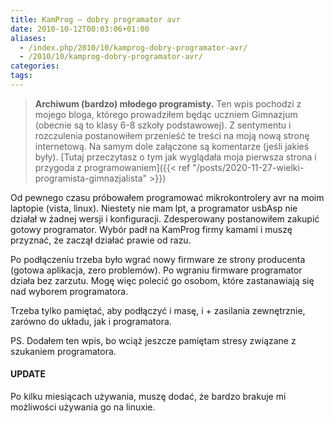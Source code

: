 ```yaml
---
title: KamProg – dobry programator avr
date: 2010-10-12T00:03:06+01:00
aliases:
  - /index.php/2010/10/kamprog-dobry-programator-avr/
  - /2010/10/kamprog-dobry-programator-avr/
categories:
tags:
---
```


> **Archiwum (bardzo) młodego programisty.** Ten wpis pochodzi z mojego bloga, którego prowadziłem będąc uczniem Gimnazjum (obecnie są to klasy 6-8 szkoły podstawowej). Z sentymentu i rozczulenia postanowiłem przenieść te treści na moją nową stronę internetową. Na samym dole załączone są komentarze (jeśli jakieś były). [Tutaj przeczytasz o tym jak wyglądała moja pierwsza strona i przygoda z programowaniem]({{< ref "/posts/2020-11-27-wielki-programista-gimnazjalista" >}})
> 

Od pewnego czasu próbowałem programować mikrokontrolery avr na moim laptopie (vista, linux). Niestety nie mam lpt, a programator usbAsp nie działał w żadnej wersji i konfiguracji. Zdesperowany postanowiłem zakupić gotowy programator. Wybór padł na KamProg firmy kamami i muszę przyznać, że zaczął działać prawie od razu.

Po podłączeniu trzeba było wgrać nowy firmware ze strony producenta (gotowa aplikacja, zero problemów). Po wgraniu firmware programator działa bez zarzutu. Mogę więc polecić go osobom, które zastanawiają się nad wyborem programatora.

Trzeba tylko pamiętać, aby podłączyć i masę, i + zasilania zewnętrznie, zarówno do układu, jak i programatora.

PS. Dodałem ten wpis, bo wciąż jeszcze pamiętam stresy związane z szukaniem programatora.

#### UPDATE

Po kilku miesiącach używania, muszę dodać, że bardzo brakuje mi możliwości używania go na linuxie.

